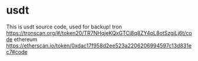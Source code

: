 # usdt
This is usdt source code, used for backup!
tron
https://tronscan.org/#/token20/TR7NHqjeKQxGTCi8q8ZY4pL8otSzgjLj6t/code
ethereum
https://etherscan.io/token/0xdac17f958d2ee523a2206206994597c13d831ec7#code